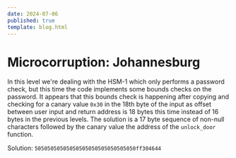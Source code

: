 ```yaml
---
date: 2024-07-06
published: true
template: blog.html
---
```


# Microcorruption: Johannesburg

In this level we're dealing with the HSM-1 which only performs a password
check, but this time the code implements some bounds checks on the password. It
appears that this bounds check is happening after copying and checking for a
canary value `0x30` in the 18th byte of the input as offset between user input
and return address is 18 bytes this time instead of 16 bytes in the previous
levels. The solution is a 17 byte sequence of non-null characters followed by
the canary value the address of the `unlock_door` function.

Solution: `50505050505050505050505050505050ff304644`
